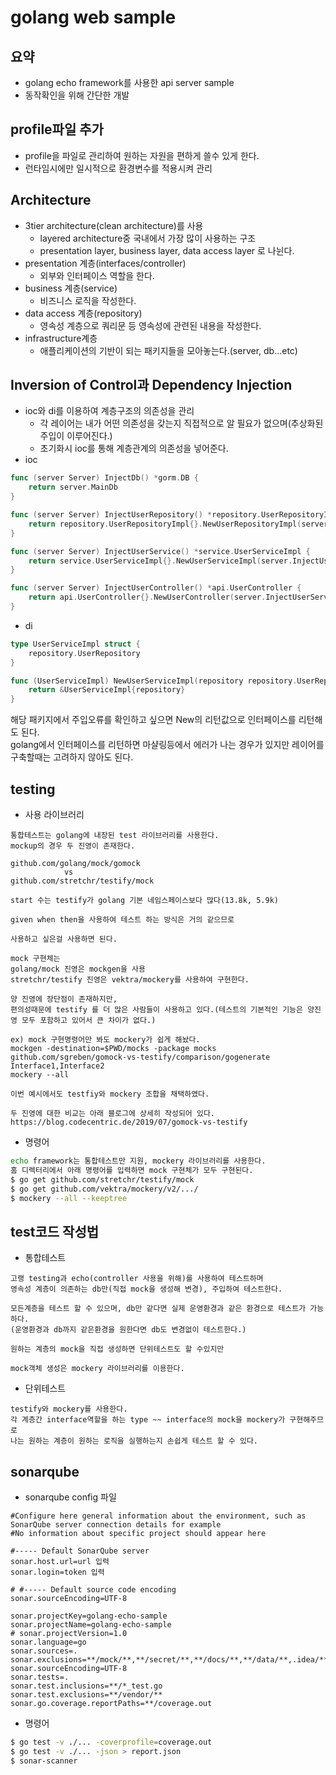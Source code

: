# golang web sample
## 요약
- golang echo framework를 사용한 api server sample
- 동작확인을 위해 간단한  개발


## profile파일 추가
- profile을 파일로 관리하여 원하는 자원을 편하게 쓸수 있게 한다.
- 런타임시에만 일시적으로 환경변수를 적용시켜 관리

## Architecture
- 3tier architecture(clean architecture)를 사용
  - layered architecture중 국내에서 가장 많이 사용하는 구조
  - presentation layer, business layer, data access layer 로 나뉜다.
- presentation 계층(interfaces/controller)
  - 외부와 인터페이스 역할을 한다.
- business 계층(service)
  - 비즈니스 로직을 작성한다.
- data access 계층(repository)
  - 영속성 계층으로 쿼리문 등 영속성에 관련된 내용을 작성한다.
- infrastructure계층
  - 애플리케이션의 기반이 되는 패키지들을 모아놓는다.(server, db...etc)

## Inversion of Control과 Dependency Injection
- ioc와 di를 이용하여 계층구조의 의존성을 관리
    - 각 레이어는 내가 어떤 의존성을 갖는지 직접적으로 알 필요가 없으며(추상화된 주입이 이루어진다.)
    - 초기화시 ioc를 통해 계층관계의 의존성을 넣어준다.
- ioc
``` go
func (server Server) InjectDb() *gorm.DB {
	return server.MainDb
}

func (server Server) InjectUserRepository() *repository.UserRepositoryImpl {
	return repository.UserRepositoryImpl{}.NewUserRepositoryImpl(server.InjectDb())
}

func (server Server) InjectUserService() *service.UserServiceImpl {
	return service.UserServiceImpl{}.NewUserServiceImpl(server.InjectUserRepository())
}

func (server Server) InjectUserController() *api.UserController {
	return api.UserController{}.NewUserController(server.InjectUserService())
}

```
- di
```go
type UserServiceImpl struct {
	repository.UserRepository
}

func (UserServiceImpl) NewUserServiceImpl(repository repository.UserRepository) *UserServiceImpl {
	return &UserServiceImpl{repository}
}
```
해당 패키지에서 주입오류를 확인하고 싶으면 New의 리턴값으로 인터페이스를 리턴해도 된다.<br>
golang에서 인터페이스를 리턴하면 마샬링등에서 에러가 나는 경우가 있지만 레이어를 구축할때는 고려하지 않아도 된다.

## testing
- 사용 라이브러리
```
통합테스트는 golang에 내장된 test 라이브러리를 사용한다.
mockup의 경우 두 진영이 존재한다.

github.com/golang/mock/gomock
            vs
github.com/stretchr/testify/mock

start 수는 testify가 golang 기본 네임스페이스보다 많다(13.8k, 5.9k)

given when then을 사용하여 테스트 하는 방식은 거의 같으므로 

사용하고 싶은걸 사용하면 된다.

mock 구현체는  
golang/mock 진영은 mockgen을 사용
stretchr/testify 진영은 vektra/mockery를 사용하여 구현한다.

양 진영에 장단점이 존재하지만,
편의성때문에 testify 를 더 많은 사람들이 사용하고 있다.(테스트의 기본적인 기능은 양진영 모두 포함하고 있어서 큰 차이가 없다.)

ex) mock 구현명령어만 봐도 mockery가 쉽게 해놨다.
mockgen -destination=$PWD/mocks -package mocks github.com/sgreben/gomock-vs-testify/comparison/gogenerate Interface1,Interface2
mockery --all

이번 예시에서도 testfiy와 mockery 조합을 채택하였다.

두 진영에 대한 비교는 아래 블로그에 상세히 작성되어 있다.
https://blog.codecentric.de/2019/07/gomock-vs-testify
```

- 명령어
```bash
echo framework는 통합테스트만 지원, mockery 라이브러리를 사용한다. 
홈 디렉터리에서 아래 명령어를 입력하면 mock 구현체가 모두 구현된다.
$ go get github.com/stretchr/testify/mock
$ go get github.com/vektra/mockery/v2/.../
$ mockery --all --keeptree
```
## test코드 작성법
- 통합테스트
```
고랭 testing과 echo(controller 사용을 위해)를 사용하여 테스트하며
영속성 계층이 의존하는 db만(직접 mock을 생성해 변경), 주입하여 테스트한다.

모든계층을 테스트 할 수 있으며, db만 같다면 실제 운영환경과 같은 환경으로 테스트가 가능하다.
(운영환경과 db까지 같은환경을 원한다면 db도 변경없이 테스트한다.)

원하는 계층의 mock을 직접 생성하면 단위테스트도 할 수있지만
 
mock객체 생성은 mockery 라이브러리를 이용한다. 
```

- 단위테스트
```
testify와 mockery를 사용한다.
각 계층간 interface역할을 하는 type ~~ interface의 mock을 mockery가 구현해주므로
나는 원하는 계층이 원하는 로직을 실행하는지 손쉽게 테스트 할 수 있다.
```


## sonarqube
- sonarqube config 파일
```
#Configure here general information about the environment, such as SonarQube server connection details for example
#No information about specific project should appear here

#----- Default SonarQube server
sonar.host.url=url 입력
sonar.login=token 입력

# #----- Default source code encoding
sonar.sourceEncoding=UTF-8

sonar.projectKey=golang-echo-sample
sonar.projectName=golang-echo-sample
# sonar.projectVersion=1.0
sonar.language=go
sonar.sources=.
sonar.exclusions=**/mock/**,**/secret/**,**/docs/**,**/data/**,.idea/**,**/vendor/**
sonar.sourceEncoding=UTF-8
sonar.tests=.
sonar.test.inclusions=**/*_test.go
sonar.test.exclusions=**/vendor/**
sonar.go.coverage.reportPaths=**/coverage.out
```
- 명령어
```bash
$ go test -v ./... -coverprofile=coverage.out
$ go test -v ./... -json > report.json
$ sonar-scanner
```

